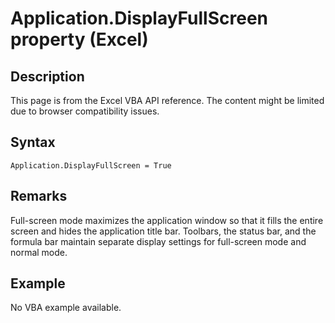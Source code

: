 # Application.DisplayFullScreen property (Excel)

## Description
This page is from the Excel VBA API reference. The content might be limited due to browser compatibility issues.

## Syntax
```vba
Application.DisplayFullScreen = True
```

## Remarks
Full-screen mode maximizes the application window so that it fills the entire screen and hides the application title bar. Toolbars, the status bar, and the formula bar maintain separate display settings for full-screen mode and normal mode.

## Example
No VBA example available.
